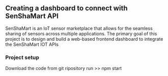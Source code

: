## Creating a dashboard to connect with SenShaMart API

SenShaMart is an IoT sensor marketplace that allows for the seamless sharing of sensors across multiple applications.
The primary goal of this project is to design and build a web-based frontend dashboard to integrate the SenShaMart IOT APIs

### Project setup
Download the code from git ripository 
run >> npm start
